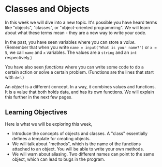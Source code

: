 # Classes and Objects

In this week we will dive into a new topic. It's possible you have heard terms like "objects", "classes", or "object-oriented programming". We will learn about what these terms mean - they are a new way to write your code.

In the past, you have seen variables where you can store a *value*. (Remember that when you write `name = input("What is your name?")` or `x = 5`, we call `name` and `x` variables. The values are a `string` and an `int` respectively.)

You have also seen *functions* where you can write some code to do a certain action or solve a certain problem. (Functions are the lines that start with `def`.)

An *object* is a different concept. In a way, it combines values and functions. It is a value that both holds data, and has its own functions. We will explain this further in the next few pages.

## Learning Objectives

Here is what we will be exploring this week,

* Introduce the concepts of objects and classes. A "class" essentially defines a template for creating objects.
* We will talk about "methods", which is the name of the functions attached to an object. You will be able to write your own methods.
* We will warn about aliasing. Two different names can point to the same object, which can lead to bugs in the program.



